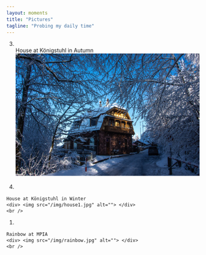 ```yaml
---
layout: moments
title: "Pictures"
tagline: "Probing my daily time"
---
```

3.  <br>
    House at Königstuhl in Autumn
    <div> <img src="/img/house.jpg" alt=""> </div>
    <br />

2.    <br>
    House at Königstuhl in Winter
    <div> <img src="/img/house1.jpg" alt=""> </div>
    <br />

1.    <br>
    Rainbow at MPIA
    <div> <img src="/img/rainbow.jpg" alt=""> </div>
    <br />

